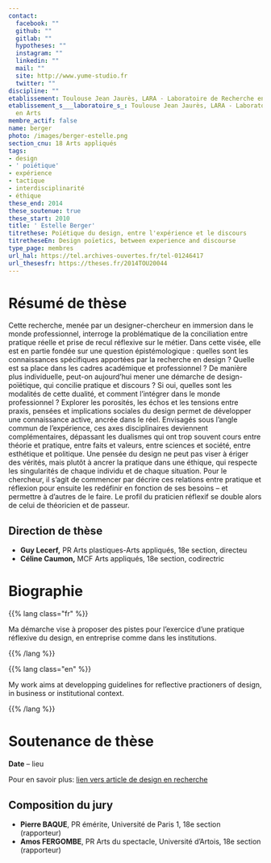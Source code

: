```yaml
---
contact:
  facebook: ""
  github: ""
  gitlab: ""
  hypotheses: ""
  instagram: ""
  linkedin: ""
  mail: ""
  site: http://www.yume-studio.fr
  twitter: ""
discipline: ""
etablissement: Toulouse Jean Jaurès, LARA - Laboratoire de Recherche en Arts
etablissement_s___laboratoire_s_: Toulouse Jean Jaurès, LARA - Laboratoire de Recherche
  en Arts
membre_actif: false
name: berger
photo: /images/berger-estelle.png
section_cnu: 18 Arts appliqués
tags:
- design
- ' poïétique'
- expérience
- tactique
- interdisciplinarité
- éthique
these_end: 2014
these_soutenue: true
these_start: 2010
title: ' Estelle Berger'
titrethese: Poïétique du design, entre l'expérience et le discours
titretheseEn: Design poïetics, between experience and discourse
type_page: membres
url_hal: https://tel.archives-ouvertes.fr/tel-01246417
url_thesesfr: https://theses.fr/2014TOU20044
---
```


<!-- Supprimer les parties non remplies. Tu es libre d'ajouter ce que tu veux à cette partie -->

# Résumé de thèse

Cette recherche, menée par un designer-chercheur en immersion dans le monde professionnel, interroge la problématique de la conciliation entre pratique réelle et prise de recul réflexive sur le métier. Dans cette visée, elle est en partie fondée sur une question épistémologique : quelles sont les connaissances spécifiques apportées par la recherche en design ? Quelle est sa place dans les cadres académique et professionnel ? De manière plus individuelle, peut-on aujourd’hui mener une démarche de design-poïétique, qui concilie pratique et discours ? Si oui, quelles sont les modalités de cette dualité, et comment l’intégrer dans le monde professionnel ? Explorer les porosités, les échos et les tensions entre praxis, pensées et implications sociales du design permet de développer une connaissance active, ancrée dans le réel. Envisagés sous l’angle commun de l’expérience, ces axes disciplinaires deviennent complémentaires, dépassant les dualismes qui ont trop souvent cours entre théorie et pratique, entre faits et valeurs, entre sciences et société, entre esthétique et politique. Une pensée du design ne peut pas viser à ériger des vérités, mais plutôt à ancrer la pratique dans une éthique, qui respecte les singularités de chaque individu et de chaque situation. Pour le chercheur, il s’agit de commencer par décrire ces relations entre pratique et réflexion pour ensuite les redéfinir en fonction de ses besoins – et permettre à d’autres de le faire. Le profil du praticien réflexif se double alors de celui de théoricien et de passeur.

## Direction de thèse

* **Guy Lecerf,** PR Arts plastiques-Arts appliqués, 18e section, directeu
* **Céline Caumon,** MCF Arts appliqués, 18e section, codirectric

# Biographie

{{% lang class="fr" %}}

Ma démarche vise à proposer des pistes pour l’exercice d’une pratique réflexive du design, en entreprise comme dans les institutions.

{{% /lang %}}

{{% lang class="en" %}}

My work aims at developping guidelines for reflective practioners of design, in business or institutional context.

{{% /lang %}}

# Soutenance de thèse

**Date** – lieu

Pour en savoir plus: [lien vers article de design en recherche](https://designenrecherche.org/)

## Composition du jury

* **Pierre BAQUE**, PR émérite, Université de Paris 1, 18e section (rapporteur)
* **Amos FERGOMBE**, PR Arts du spectacle, Université d’Artois, 18e section  (rapporteur)